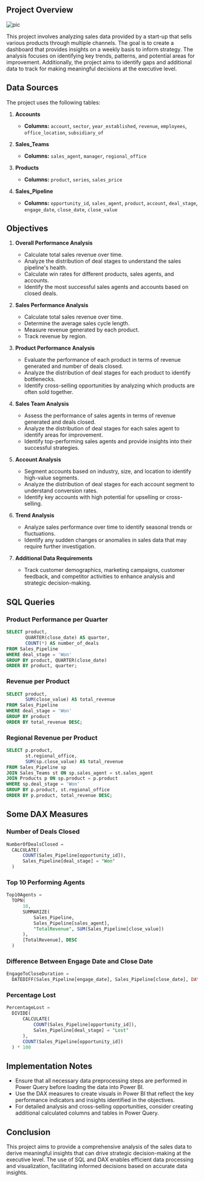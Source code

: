 ## Project Overview

![pic](report/pic1.PNG)

This project involves analyzing sales data provided by a start-up that sells various products through multiple channels. The goal is to create a dashboard that provides insights on a weekly basis to inform strategy. The analysis focuses on identifying key trends, patterns, and potential areas for improvement. Additionally, the project aims to identify gaps and additional data to track for making meaningful decisions at the executive level.


## Data Sources

The project uses the following tables:

1. **Accounts**
   - **Columns:** `account`, `sector`, `year_established`, `revenue`, `employees`, `office_location`, `subsidiary_of`

2. **Sales_Teams**
   - **Columns:** `sales_agent`, `manager`, `regional_office`

3. **Products**
   - **Columns:** `product`, `series`, `sales_price`

4. **Sales_Pipeline**
   - **Columns:** `opportunity_id`, `sales_agent`, `product`, `account`, `deal_stage`, `engage_date`, `close_date`, `close_value`


## Objectives

1. **Overall Performance Analysis**
   - Calculate total sales revenue over time.
   - Analyze the distribution of deal stages to understand the sales pipeline's health.
   - Calculate win rates for different products, sales agents, and accounts.
   - Identify the most successful sales agents and accounts based on closed deals.

2. **Sales Performance Analysis**
    - Calculate total sales revenue over time.
    - Determine the average sales cycle length.
    - Measure revenue generated by each product.
    - Track revenue by region.

3. **Product Performance Analysis**
   - Evaluate the performance of each product in terms of revenue generated and number of deals closed.
   - Analyze the distribution of deal stages for each product to identify bottlenecks.
   - Identify cross-selling opportunities by analyzing which products are often sold together.

4. **Sales Team Analysis**
   - Assess the performance of sales agents in terms of revenue generated and deals closed.
   - Analyze the distribution of deal stages for each sales agent to identify areas for improvement.
   - Identify top-performing sales agents and provide insights into their successful strategies.

5. **Account Analysis**
   - Segment accounts based on industry, size, and location to identify high-value segments.
   - Analyze the distribution of deal stages for each account segment to understand conversion rates.
   - Identify key accounts with high potential for upselling or cross-selling.

6. **Trend Analysis**
   - Analyze sales performance over time to identify seasonal trends or fluctuations.
   - Identify any sudden changes or anomalies in sales data that may require further investigation.

7. **Additional Data Requirements**
   - Track customer demographics, marketing campaigns, customer feedback, and competitor activities to enhance analysis and strategic decision-making.

## SQL Queries

### Product Performance per Quarter
```sql
SELECT product,
       QUARTER(close_date) AS quarter,
       COUNT(*) AS number_of_deals
FROM Sales_Pipeline
WHERE deal_stage = 'Won'
GROUP BY product, QUARTER(close_date)
ORDER BY product, quarter;
```

### Revenue per Product
```sql
SELECT product,
       SUM(close_value) AS total_revenue
FROM Sales_Pipeline
WHERE deal_stage = 'Won'
GROUP BY product
ORDER BY total_revenue DESC;
```

### Regional Revenue per Product
```sql
SELECT p.product,
       st.regional_office,
       SUM(sp.close_value) AS total_revenue
FROM Sales_Pipeline sp
JOIN Sales_Teams st ON sp.sales_agent = st.sales_agent
JOIN Products p ON sp.product = p.product
WHERE sp.deal_stage = 'Won'
GROUP BY p.product, st.regional_office
ORDER BY p.product, total_revenue DESC;
```

## Some DAX Measures

### Number of Deals Closed
```sql
NumberOfDealsClosed = 
  CALCULATE(
      COUNT(Sales_Pipeline[opportunity_id]),
      Sales_Pipeline[deal_stage] = "Won"
  )
```

### Top 10 Performing Agents
```sql
Top10Agents = 
  TOPN(
      10,
      SUMMARIZE(
          Sales_Pipeline,
          Sales_Pipeline[sales_agent],
          "TotalRevenue", SUM(Sales_Pipeline[close_value])
      ),
      [TotalRevenue], DESC
  )
```

### Difference Between Engage Date and Close Date
```sql
EngageToCloseDuration = 
  DATEDIFF(Sales_Pipeline[engage_date], Sales_Pipeline[close_date], DAY)
```

### Percentage Lost
```sql
PercentageLost = 
  DIVIDE(
      CALCULATE(
          COUNT(Sales_Pipeline[opportunity_id]),
          Sales_Pipeline[deal_stage] = "Lost"
      ),
      COUNT(Sales_Pipeline[opportunity_id])
  ) * 100
```

## Implementation Notes
- Ensure that all necessary data preprocessing steps are performed in Power Query before loading the data into Power BI.
- Use the DAX measures to create visuals in Power BI that reflect the key performance indicators and insights identified in the objectives.
- For detailed analysis and cross-selling opportunities, consider creating additional calculated columns and tables in Power Query.


## Conclusion
This project aims to provide a comprehensive analysis of the sales data to derive meaningful insights that can drive strategic decision-making at the executive level. The use of SQL and DAX enables efficient data processing and visualization, facilitating informed decisions based on accurate data insights.


